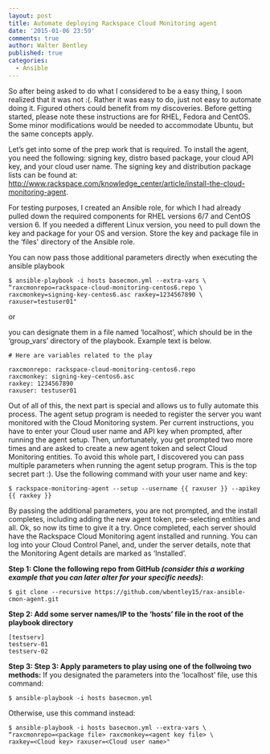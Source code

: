 ```yaml
---
layout: post
title: Automate deploying Rackspace Cloud Monitoring agent
date: '2015-01-06 23:59'
comments: true
author: Walter Bentley
published: true
categories:
  - Ansible
---
```


So after being asked to do what I considered to be a easy thing, I soon realized that it was not :(. Rather it was easy to do, just not easy to automate doing it. Figured others could benefit from my discoveries. Before getting started, please note these instructions are for RHEL, Fedora and CentOS. Some minor modifications would be needed to accommodate Ubuntu, but the same concepts apply.

<!-- more -->

Let’s get into some of the prep work that is required.  To install the agent, you need the following: signing key, distro based package, your cloud API key, and your cloud user name.  The signing key and distribution package lists can be found at: http://www.rackspace.com/knowledge_center/article/install-the-cloud-monitoring-agent.  

For testing purposes, I created an Ansible role, for which I had already pulled down the required components for RHEL versions 6/7 and CentOS version 6. If you needed a different Linux version, you need to pull down the key and package for your OS and version. Store the key and package file in the ‘files' directory of the Ansible role.

You can now pass those additional parameters directly when executing the ansible playbook

	$ ansible-playbook -i hosts basecmon.yml --extra-vars \
    “raxcmonrepo=rackspace-cloud-monitoring-centos6.repo \
    raxcmonkey=signing-key-centos6.asc raxkey=1234567890 \
    raxuser=testuser01"

or

you can designate them in a file named ‘localhost’, which should be in the ‘group_vars’ directory of the playbook.  Example text is below.

	# Here are variables related to the play

	raxcmonrepo: rackspace-cloud-monitoring-centos6.repo
	raxcmonkey: signing-key-centos6.asc
	raxkey: 1234567890
	raxuser: testuser01

Out of all of this, the next part is special and allows us to fully automate this process.  The agent setup program is needed to register the server you want monitored with the Cloud Monitoring system.  Per current instructions, you have to enter your Cloud user name and API key when prompted, after running the agent setup.  Then, unfortunately, you get prompted two more times and are asked to create a new agent token and select Cloud Monitoring entities.  To avoid this whole part, I discovered you can pass multiple parameters when running the agent setup program.  This is the top secret part :).  Use the following command with your user name and key:

	$ rackspace-monitoring-agent --setup --username {{ raxuser }} --apikey {{ raxkey }}

By passing the additional parameters, you are not prompted, and the install completes, including adding the new agent token, pre-selecting entities and all.  Ok, so now its time to give it a try.  Once completed, each server should have the Rackspace Cloud Monitoring agent installed and running.  You can log into your Cloud Control Panel, and, under the server details, note that the Monitoring Agent details are marked as ‘Installed’.

**Step 1: Clone the following repo from GitHub *(consider this a working example that you can later alter for your specific needs)*:**

	$ git clone --recursive https://github.com/wbentley15/rax-ansible-cmon-agent.git

**Step 2: Add some server names/IP to the ‘hosts’ file in the root of the playbook directory**

	[testserv]
	testserv-01
	testserv-02

**Step 3: Step 3: Apply parameters to play using one of the follwoing two methods:**
If you designated the parameters into the ‘localhost’ file, use this command:

	$ ansible-playbook -i hosts basecmon.yml

Otherwise, use this command instead:

	$ ansible-playbook -i hosts basecmon.yml --extra-vars \
    “raxcmonrepo=<package file> raxcmonkey=<agent key file> \
    raxkey=<Cloud key> raxuser=<Cloud user name>"
